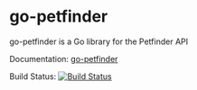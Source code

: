 # go-petfinder
go-petfinder is a Go library for the Petfinder API

Documentation: [go-petfinder](https://godoc.org/github.com/aouyang1/go-petfinder/petfinder)

Build Status: [![Build Status](https://travis-ci.org/aouyang1/go-petfinder.svg?branch=master)](https://travis-ci.org/aouyang1/go-petfinder)
